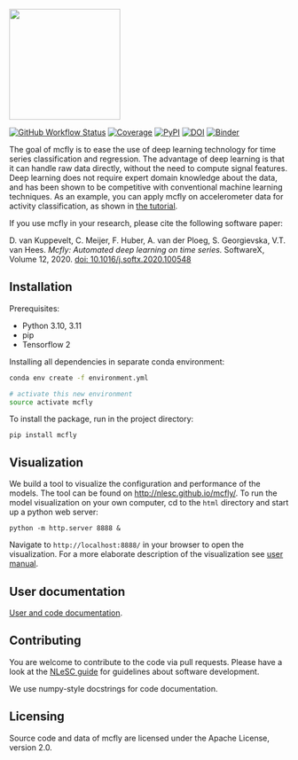 <p align="left">
  <img src="https://raw.githubusercontent.com/NLeSC/mcfly/master/mcflylogo_with_regression.png" width="200"/>
</p>

[![GitHub Workflow Status](https://img.shields.io/github/actions/workflow/status/NLeSC/mcfly/CI_build.yml?branch=main)](https://github.com/NLeSC/mcfly/actions/workflows/CI_build.yml)
[![Coverage](https://scrutinizer-ci.com/g/NLeSC/mcfly/badges/coverage.png?b=master)](https://scrutinizer-ci.com/g/NLeSC/mcfly/statistics/)
[![PyPI](https://img.shields.io/pypi/v/mcfly.svg)](https://pypi.python.org/pypi/mcfly/)
[![DOI](https://zenodo.org/badge/DOI/10.5281/zenodo.596127.svg)](https://doi.org/10.5281/zenodo.596127)
[![Binder](http://mybinder.org/badge.svg)](http://mybinder.org:/repo/nlesc/mcfly)
<!-- The first 12 lines are skipped while generating 'long description' (see setup.py)) -->

The goal of mcfly is to ease the use of deep learning technology for time series classification and regression. The advantage of deep learning is that it can handle raw data directly, without the need to compute signal features. Deep learning does not require  expert domain knowledge about the data, and has been shown to be competitive with conventional machine learning techniques. As an example, you can apply mcfly on accelerometer data for activity classification, as shown in [the tutorial](https://github.com/NLeSC/mcfly-tutorial).

If you use mcfly in your research, please cite the following software paper:

D. van Kuppevelt, C. Meijer, F. Huber, A. van der Ploeg, S. Georgievska, V.T. van Hees. _Mcfly: Automated deep learning on time series._
SoftwareX,
Volume 12,
2020.
[doi: 10.1016/j.softx.2020.100548](https://doi.org/10.1016/j.softx.2020.100548)

## Installation
Prerequisites:
- Python 3.10, 3.11
- pip
- Tensorflow 2

Installing all dependencies in separate conda environment:
```sh
conda env create -f environment.yml

# activate this new environment
source activate mcfly
```

To install the package, run in the project directory:

`pip install mcfly`


## Visualization
We build a tool to visualize the configuration and performance of the models. The tool can be found on http://nlesc.github.io/mcfly/. To run the  model visualization on your own computer, cd to the `html` directory and start up a python web server:

`python -m http.server 8888 &`

Navigate to `http://localhost:8888/` in your browser to open the visualization. For a more elaborate description of the visualization see [user manual](https://mcfly.readthedocs.io/en/latest/user_manual.html).


## User documentation
[User and code documentation](https://mcfly.readthedocs.io).

## Contributing
You are welcome to contribute to the code via pull requests. Please have a look at the [NLeSC guide](https://nlesc.gitbooks.io/guide/content/software/software_overview.html) for guidelines about software development.

We use numpy-style docstrings for code documentation.


## Licensing
Source code and data of mcfly are licensed under the Apache License, version 2.0.
